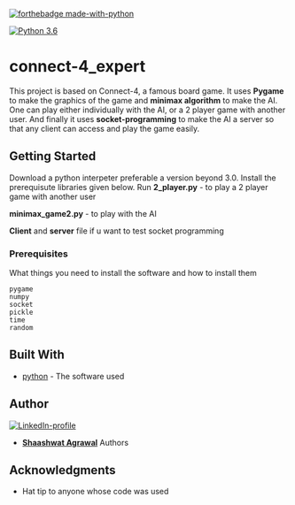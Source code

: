 
[![forthebadge made-with-python](http://ForTheBadge.com/images/badges/made-with-python.svg)](https://www.python.org/)

[![Python 3.6](https://img.shields.io/badge/python-3.6-green.svg)](https://www.python.org/downloads/release/python-360/) 
# connect-4_expert
This project is based on Connect-4, a famous board game. It uses **Pygame** to make the graphics of the game and **minimax algorithm** to make the AI. One can play either individually with the AI, or a 2 player game with another user. And finally it uses **socket-programming** to make the AI a server so that any client can access and play the game easily.

## Getting Started

Download a python interpeter preferable a version beyond 3.0. Install the prerequisute libraries given below. Run 
**2_player.py** -  to play a 2 player game with another user

**minimax_game2.py** - to play with the AI

**Client** and **server** file if u want to test socket programming


### Prerequisites

What things you need to install the software and how to install them

```
pygame
numpy
socket
pickle
time
random

```


## Built With

* [python](https://www.python.org/) - The software used
## Author
[![LinkedIn-profile](https://img.shields.io/badge/LinkedIn-Profile-teal.svg)](https://www.linkedin.com/in/shaashwat-agrawal-1904a117a/)

* [**Shaashwat Agrawal**](https://github.com/Shaashwat05) Authors 


## Acknowledgments

* Hat tip to anyone whose code was used

